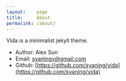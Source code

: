 ```yaml
---
layout:    page
title:     About
permalink: /about/
---
```


Vida is a minimalist jekyll theme.

- Author: Alex Sun
- Email:  syaningv@gmail.com
- Github: [https://github.com/syaning/vida](https://github.com/syaning/vida)
